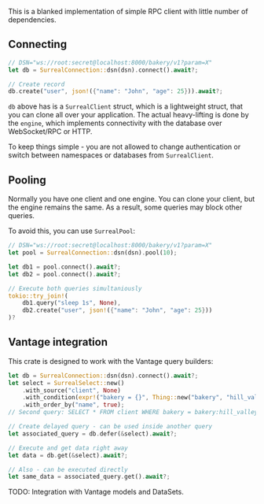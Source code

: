 This is a blanked implementation of simple RPC client with
little number of dependencies.

## Connecting

```rust
// DSN="ws://root:secret@localhost:8000/bakery/v1?param=X"
let db = SurrealConnection::dsn(dsn).connect().await?;

// Create record
db.create("user", json!({"name": "John", "age": 25})).await?;
```

`db` above has is a `SurrealClient` struct, which is a lightweight struct,
that you can clone all over your application. The actual heavy-lifting is
done by the `engine`, which implements connectivity with the database
over WebSocket/RPC or HTTP.

To keep things simple - you are not allowed to change authentication
or switch between namespaces or databases from `SurrealClient`.

## Pooling

Normally you have one client and one engine. You can clone your client,
but the engine remains the same. As a result, some queries may block
other queries.

To avoid this, you can use `SurrealPool`:

```rust
// DSN="ws://root:secret@localhost:8000/bakery/v1?param=X"
let pool = SurrealConnection::dsn(dsn).pool(10);

let db1 = pool.connect().await?;
let db2 = pool.connect().await?;

// Execute both queries simultaniously
tokio::try_join!(
    db1.query("sleep 1s", None),
    db2.create("user", json!({"name": "John", "age": 25}))
)?
```

## Vantage integration

This crate is designed to work with the Vantage query builders:

```rust
let db = SurrealConnection::dsn(dsn).connect().await?;
let select = SurrealSelect::new()
    .with_source("client", None)
    .with_condition(expr!("bakery = {}", Thing::new("bakery", "hill_valley")))
    .with_order_by("name", true);
// Second query: SELECT * FROM client WHERE bakery = bakery:hill_valley order by name

// Create delayed query - can be used inside another query
let associated_query = db.defer(&select).await?;

// Execute and get data right away
let data = db.get(&select).await?;

// Also - can be executed directly
let same_data = associated_query.get().await?;
```

TODO: Integration with Vantage models and DataSets.
